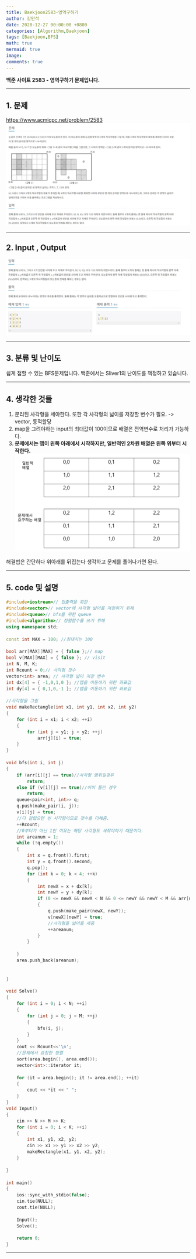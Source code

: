 ```yaml
---
title: Baekjoon2583-영역구하기
author: 강민석
date: 2020-12-27 00:00:00 +0800
categories: [Algorithm,Baekjoon]
tags: [Baekjoon,BFS]
math: true
mermaid: true
image: 
comments: true
---
```


**백준 사이트 2583 - 영역구하기 문제입니다.**

-----  

## 1. 문제
<https://www.acmicpc.net/problem/2583>
![](/assets/img/sample/Baekjoon/2583/Problem.JPG)

-----  

## 2. Input , Output
![](/assets/img/sample/Baekjoon/2583/input.JPG)

-----  

## 3. 분류 및 난이도

쉽게 접할 수 있는 BFS문제입니다. 백준에서는 Sliver1의 난이도를 책정하고 있습니다.

-----  

## 4. 생각한 것들

1. 분리된 사각형을 세야한다. 또한 각 사각형의 넓이를 저장할 변수가 필요. -> vector, 동적할당
2. map을 그려야하는 input의 최대값이 100이므로 배열은 전역변수로 처리가 가능하다.
3. **문제에서는 맵이 왼쪽 아래에서 시작하지만, 일반적인 2차원 배열은 왼쪽 위부터 시작한다.**
![](/assets/img/sample/Baekjoon/2583/solution.JPG)

해결법은 간단하다 위아래를 뒤집는다 생각하고 문제를 풀어나가면 된다.

-----  

## 5. code 및 설명
```c++
#include<iostream>// 입출력을 위한
#include<vector>// vector에 사각형 넓이를 저장하기 위해
#include<queue>// bfs를 위한 queue
#include<algorithm>// 정렬함수를 쓰기 위해
using namespace std;

const int MAX = 100; //최대치는 100

bool arr[MAX][MAX] = { false };// map
bool v[MAX][MAX] = { false }; // visit
int N, M, K; 
int Rcount = 0;// 사각형 갯수
vector<int> area; // 사각형 넓이 저장 변수
int dx[4] = { -1,0,1,0 }; //맵을 이동하기 위한 좌표값
int dy[4] = { 0,1,0,-1 }; //맵을 이동하기 위한 좌표값

//사각형을 그림
void makeRectangle(int x1, int y1, int x2, int y2)
{
	for (int i = x1; i < x2; ++i)
	{
		for (int j = y1; j < y2; ++j)
			arr[j][i] = true;
	}
}

void bfs(int i, int j)
{
	if (arr[i][j] == true)//사각형 범위일경우
		return;
	else if (v[i][j] == true)//이미 들린 경우
		return;
	queue<pair<int, int>> q;
	q.push(make_pair(i, j));
	v[i][j] = true;
	//다 걸렀으면 빈 사각형이므로 갯수를 더해줌.
	++Rcount;
	//0부터가 아닌 1인 이유는 해당 사각형도 세줘야하기 때문이다.
	int areanum = 1;
	while (!q.empty())
	{
		int x = q.front().first;
		int y = q.front().second;
		q.pop();
		for (int k = 0; k < 4; ++k)
		{
			int newX = x + dx[k];
			int newY = y + dy[k];
			if (0 <= newX && newX < N && 0 <= newY && newY < M && arr[newX][newY] == false && v[newX][newY] == false)
			{
				q.push(make_pair(newX, newY));
				v[newX][newY] = true;
				//사각형을 넓이를 세줌
				++areanum;
			}
		}

	}
	area.push_back(areanum);
	

}

void Solve()
{
	for (int i = 0; i < N; ++i)
	{
		for (int j = 0; j < M; ++j)
		{
			bfs(i, j);
		}
	}
	cout << Rcount<<'\n';
	//문제에서 요청한 정렬
	sort(area.begin(), area.end());
	vector<int>::iterator it;

	for (it = area.begin(); it != area.end(); ++it)
	{
		cout << *it << " ";
	}
}
void Input()
{
	cin >> N >> M >> K;
	for (int i = 0; i < K; ++i)
	{
		int x1, y1, x2, y2;
		cin >> x1 >> y1 >> x2 >> y2;
		makeRectangle(x1, y1, x2, y2);
	}
	
}

int main()
{
	ios::sync_with_stdio(false);
	cin.tie(NULL);
	cout.tie(NULL);

	Input();
	Solve();

	return 0;
}
```

-----  